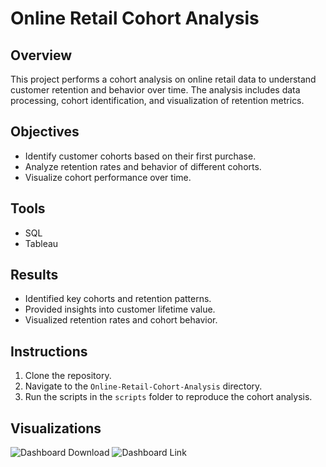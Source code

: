 # Online Retail Cohort Analysis

## Overview

This project performs a cohort analysis on online retail data to understand customer retention and behavior over time. The analysis includes data processing, cohort identification, and visualization of retention metrics.

## Objectives
- Identify customer cohorts based on their first purchase.
- Analyze retention rates and behavior of different cohorts.
- Visualize cohort performance over time.

## Tools
- SQL 
- Tableau

## Results
- Identified key cohorts and retention patterns.
- Provided insights into customer lifetime value.
- Visualized retention rates and cohort behavior.

## Instructions
1. Clone the repository.
2. Navigate to the `Online-Retail-Cohort-Analysis` directory.
3. Run the scripts in the `scripts` folder to reproduce the cohort analysis.


## Visualizations
![Dashboard Download](./visualizations/Cohort_Retention_Dash.twbx)
![Dashboard Link](https://public.tableau.com/app/profile/trinity3258/viz/CohortRetentionDash_16736624803070/Dashboard1?publish=yes)
